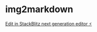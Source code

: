 # img2markdown

[Edit in StackBlitz next generation editor ⚡️](https://stackblitz.com/~/github.com/garrethlee/img2markdown)
